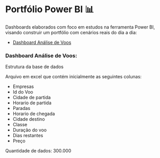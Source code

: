 # Portfólio Power BI 📊
Dashboards elaborados com foco em estudos na ferramenta Power BI, visando construir um portfólio com cenários reais do dia a dia:

- [Dashboard Análise de Voos](https://github.com/boregs/Portfolio-Power-BI/tree/main/Dashboard%20an%C3%A1lise%20voos)



### Dashboard Análise de Voos:

Estrutura da base de dados

Arquivo em excel que contém inicialmente as seguintes colunas:
- Empresas
- Id do Voo
- Cidade de partida
- Horario de partida
- Paradas
- Horario de chegada
- Cidade destino
- Classe
- Duração do voo
- Dias restantes
- Preço

Quantidade de dados: 300.000
